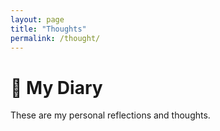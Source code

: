 ```yaml
---
layout: page
title: "Thoughts"
permalink: /thought/
---
```


# 📝 My Diary

These are my personal reflections and thoughts.
